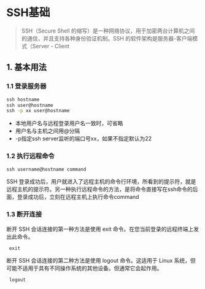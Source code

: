 # SSH基础

> SSH（Secure Shell 的缩写）是一种网络协议，用于加密两台计算机之间的通信，并且支持各种身份验证机制。SSH 的软件架构是服务器-客户端模式（Server - Client



## 1. 基本用法

### 1.1 登录服务器

```cmd
ssh hostname
ssh user@hostname
ssh -p xx user@hostname
```

* 本地用户名与远程登录用户名一致时，可省略
* 用户名与主机之间用@分隔
* -p指定ssh server监听的端口号xx，如果不指定默认为22

### 1.2 执行远程命令

```cmd
ssh username@hostname command
```

SSH 登录成功后，用户就进入了远程主机的命令行环境，所看到的提示符，就是远程主机的提示符。另一种执行远程命令的方法，是将命令直接写在ssh命令的后面，登录成功后，立刻在远程主机上执行命令command

### 1.3 断开连接

断开 SSH 会话连接的第一种方法是使用 exit 命令。在您当前登录的远程终端上发出此命令。

```
 exit
```

断开 SSH 会话连接的第二种方法是使用 logout 命令。这适用于 Linux 系统，但可能不适用于具有不同操作系统的其他设备。但通常它会起作用。

```
 logout
```

